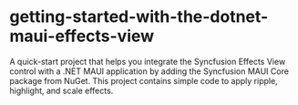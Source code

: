 # getting-started-with-the-dotnet-maui-effects-view
A quick-start project that helps you integrate the Syncfusion Effects View control with a .NET MAUI application by adding the Syncfusion MAUI Core package from NuGet. This project contains simple code to apply ripple, highlight, and scale effects.
